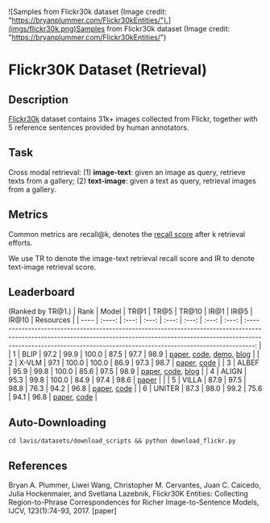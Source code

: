 ![Samples from Flickr30k dataset (Image credit: "https://bryanplummer.com/Flickr30kEntities/").](imgs/flickr30k.png)Samples from Flickr30k dataset (Image credit: "https://bryanplummer.com/Flickr30kEntities/")

# Flickr30K Dataset (Retrieval)

## Description
[Flickr30k](https://github.com/tylin/coco-caption) dataset contains 31k+ images collected from Flickr, together with 5 reference sentences provided by human annotators.

## Task
Cross modal retrieval: (1) **image-text**: given an image as query, retrieve texts from a gallery; (2) **text-image**: given a text as query, retrieval images from a gallery.


## Metrics
Common metrics are recall@k, denotes the [recall score](https://en.wikipedia.org/wiki/Precision_and_recall) after k retrieval efforts.

We use TR to denote the image-text retrieval recall score and IR to denote text-image retrieval score.

## Leaderboard
(Ranked by TR@1.)
| Rank | Model  | TR@1  | TR@5  | TR@10 | IR@1  | IR@5  | IR@10 |                                                                                                                   Resources                                                                                                                    |
| ---- | :----: | :---: | :---: | :---: | :---: | :---: | :---: | :--------------------------------------------------------------------------------------------------------------------------------------------------------------------------------------------------------------------------------------------: |
| 1    |  BLIP  | 97.2  | 99.9  | 100.0  | 87.5  | 97.7  | 98.9  | [paper](https://arxiv.org/pdf/2201.12086.pdf), [code](https://github.com/anonymous/BLIP), [demo](https://huggingface.co/spaces/Salesforce/BLIP), [blog](https://blog.anonymousairesearch.com/blip-bootstrapping-language-image-pretraining/) |
| 2    | X-VLM  | 97.1  | 100.0  | 100.0  | 86.9  | 97.3  | 98.7  |                                                                          [paper](https://arxiv.org/pdf/2111.08276v3.pdf), [code](https://github.com/zengyan-97/X-VLM)                                                                          |
| 3    | ALBEF  | 95.9  | 99.8  | 100.0  | 85.6  | 97.5  | 98.9  |                                            [paper](https://arxiv.org/abs/2107.07651), [code](https://github.com/anonymous/ALBEF), [blog](https://blog.anonymousairesearch.com/align-before-fuse/)                                            |
| 4    | ALIGN  | 95.3  | 99.8  | 100.0  | 84.9  | 97.4  | 98.6  |                                                                                                   [paper](https://arxiv.org/abs/2102.05918)                                                                                                    |                                                      |
| 5    | VILLA  | 87.9  | 97.5  | 98.8  | 76.3  | 94.2  | 96.8  |                                                                          [paper](https://arxiv.org/pdf/2004.06165v5.pdf), [code](https://github.com/microsoft/Oscar)                                                                           |
| 6    | UNITER | 87.3  | 98.0  | 99.2  | 75.6  | 94.1  | 96.8  |                                                          [paper](https://www.ecva.net/papers/eccv_2020/papers_ECCV/papers/123750103.pdf), [code](https://github.com/ChenRocks/UNITER)                                                          |

## Auto-Downloading
```
cd lavis/datasets/download_scripts && python download_flickr.py
```

## References
Bryan A. Plummer, Liwei Wang, Christopher M. Cervantes, Juan C. Caicedo, Julia Hockenmaier, and Svetlana Lazebnik, Flickr30K Entities: Collecting Region-to-Phrase Correspondences for Richer Image-to-Sentence Models, IJCV, 123(1):74-93, 2017. [paper]
